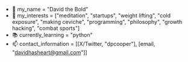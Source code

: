 - 👋 my_name = "David the Bold"
- 🤔 my_interests = ["meditation", "startups", "weight lifting", "cold exposure", "making ceviche", "programming", "philosophy", "growth hacking", "combat sports"]
- 📚 currently_learning = "python"
- 📫 contact_information = [[X/Twitter, "dpcooper"], [email, "davidhasheart@gmail.com"]]
